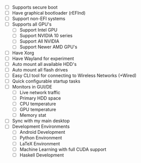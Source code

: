 - [ ] Supports secure boot
- [ ] Have graphical bootloader (rEFInd)
- [ ] Support non-EFI systems
- [ ] Supports all GPU's
    - [ ] Support Intel GPU
    - [ ] Support NVIDIA 10 series
    - [ ] Support All NVIDIA
    - [ ] Support Newer AMD GPU's
- [ ] Have Xorg
- [ ] Have Wayland for experiment
- [ ] Auto mount all available HDD's
- [ ] Auto mount all flash drives
- [ ] Easy CLI tool for connecting to Wireless Networks (+Wired)
- [ ] Quick configurable startup tasks
- [ ] Monitors in GUI/DE
    - [ ] Live network traffic
    - [ ] Primary HDD space
    - [ ] CPU temperature
    - [ ] GPU temperature
    - [ ] Memory stat
- [ ] Sync with my main desktop
- [ ] Development Environments
    - [ ] Android Development
    - [ ] Python Environment
    - [ ] LaTeX Environment
    - [ ] Machine Learning with full CUDA support
    - [ ] Haskell Development

